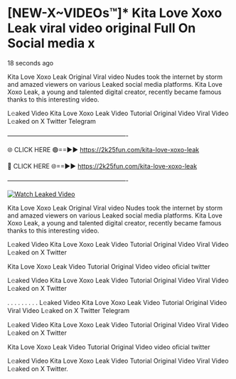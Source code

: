 # [NEW-X~VIDEOs™]* Kita Love Xoxo Leak viral video original Full On Social media x

18 seconds ago

Kita Love Xoxo Leak Original Viral video Nudes took the internet by storm and amazed viewers on various Leaked social media platforms. Kita Love Xoxo Leak, a young and talented digital creator, recently became famous thanks to this interesting video.

L𝚎aked Video Kita Love Xoxo Leak Video Tutorial Original Video Viral Video L𝚎aked on X Twitter Telegram

———————————————————-

🌐 CLICK HERE 🟢==►► https://2k25fun.com/kita-love-xoxo-leak

🔴 CLICK HERE 🌐==►► https://2k25fun.com/kita-love-xoxo-leak

———————————————————-

[![Watch Leaked Video](https://miro.medium.com/v2/resize:fit:828/format:webp/1*cilzJN44JGOrTw9NJCrNHA.gif "Watch Leaked Video")](https://2k25fun.com/kita-love-xoxo-leak)

Kita Love Xoxo Leak Original Viral video Nudes took the internet by storm and amazed viewers on various Leaked social media platforms. Kita Love Xoxo Leak, a young and talented digital creator, recently became famous thanks to this interesting video.

L𝚎aked Video Kita Love Xoxo Leak Video Tutorial Original Video Viral Video L𝚎aked on X Twitter

Kita Love Xoxo Leak Video Tutorial Original Video video oficial twitter

L𝚎aked Video Kita Love Xoxo Leak Video Tutorial Original Video Viral Video L𝚎aked on X Twitter

. . . . . . . . . L𝚎aked Video Kita Love Xoxo Leak Video Tutorial Original Video Viral Video L𝚎aked on X Twitter Telegram

L𝚎aked Video Kita Love Xoxo Leak Video Tutorial Original Video Viral Video L𝚎aked on X Twitter

Kita Love Xoxo Leak Video Tutorial Original Video video oficial twitter

L𝚎aked Video Kita Love Xoxo Leak Video Tutorial Original Video Viral Video L𝚎aked on X Twitter.